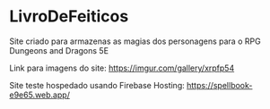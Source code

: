 # LivroDeFeiticos
Site criado para armazenas as magias dos personagens para o RPG Dungeons and Dragons 5E

Link para imagens do site: https://imgur.com/gallery/xrpfp54

Site teste hospedado usando Firebase Hosting: https://spellbook-e9e65.web.app/
